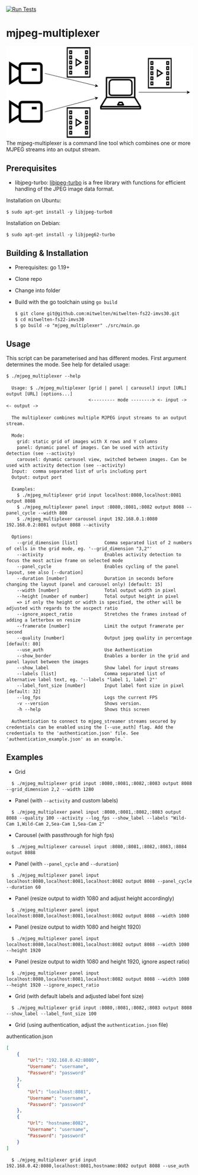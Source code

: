 [![Run Tests](https://github.com/mitwelten/mitwelten-fs22-imvs30/actions/workflows/tests.yml/badge.svg)](https://github.com/mitwelten/mitwelten-fs22-imvs30/actions/workflows/tests.yml)

# mjpeg-multiplexer
![Preview](preview.png)
The mjpeg-multiplexer is a command line tool which combines one or more MJPEG streams into an output stream.

## Prerequisites

- libjpeg-turbo:
[libjpeg-turbo](https://libjpeg-turbo.org/) is a free library with functions for efficient handling of the JPEG image data format.

Installation on Ubuntu:
```
$ sudo apt-get install -y libjpeg-turbo8
```
  
Installation on Debian:
```
$ sudo apt-get install -y libjpeg62-turbo
```

## Building & Installation

- Prerequisites: go 1.19+

- Clone repo
- Change into folder
- Build with the go toolchain using `go build`

    ```
  $ git clone git@github.com:mitwelten/mitwelten-fs22-imvs30.git
  $ cd mitwelten-fs22-imvs30
  $ go build -o "mjpeg_multiplexer" ./src/main.go
    ```

## Usage

This script can be parameterised and has different modes. First argument determines the mode.
See help for detailed usage:

```
$ ./mjpeg_multiplexer --help
  
  Usage: $ ./mjpeg_multiplexer [grid | panel | carousel] input [URL] output [URL] [options...]
                               <--------- mode --------> <- input -> <- output ->

  The multiplexer combines multiple MJPEG input streams to an output stream.
  
  Mode:
    grid: static grid of images with X rows and Y columns
    panel: dynamic panel of images. Can be used with activity detection (see --activity)
    carousel: dynamic carousel view, switched between images. Can be used with activity detection (see --activity)
  Input:  comma separated list of urls including port
  Output: output port
  
  Examples: 
    $ ./mjpeg_multiplexer grid input localhost:8080,localhost:8081 output 8088
    $ ./mjpeg_multiplexer panel input :8080,:8081,:8082 output 8088 --panel_cycle --width 800 
    $ ./mjpeg_multiplexer carousel input 192.168.0.1:8080 192.168.0.2:8081 output 8088 --activity
  
  Options:
    --grid_dimension [list]          Comma separated list of 2 numbers of cells in the grid mode, eg. '--grid_dimension "3,2"'
    --activity                       Enables activity detection to focus the most active frame on selected mode
    --panel_cycle                    Enables cycling of the panel layout, see also [--duration] 
    --duration [number]              Duration in seconds before changing the layout (panel and carousel only) [default: 15]
    --width [number]                 Total output width in pixel
    --height [number of number]      Total output height in pixel
    => if only the height or width is specified, the other will be adjusted with regards to the ascpect ratio
    --ignore_aspect_ratio            Stretches the frames instead of adding a letterbox on resize
    --framerate [number]             Limit the output framerate per second
    --quality [number]               Output jpeg quality in percentage [default: 80]
    --use_auth                       Use Authentication
    --show_border                    Enables a border in the grid and panel layout between the images
    --show_label                     Show label for input streams
    --labels [list]                  Comma separated list of alternative label text, eg. '--labels "label 1, label 2"'
    --label_font_size [number]       Input label font size in pixel [default: 32]
    --log_fps                        Logs the current FPS 
    -v --version                     Shows version.
    -h --help                        Shows this screen
  
  Authentication to connect to mjpeg_streamer streams secured by credentials can be enabled using the [--use_auth] flag. Add the credentials to the 'authentication.json' file. See 'authentication_example.json' as an example.`
```

## Examples

- Grid 
```
  $ ./mjpeg_multiplexer grid input :8080,:8081,:8082,:8083 output 8088 --grid_dimension 2,2 --width 1280
```

- Panel (with `--activity` and custom labels)
```
  $ ./mjpeg_multiplexer panel input :8080,:8081,:8082,:8083 output 8088 --quality 100 --activity --log_fps --show_label --labels "Wild-Cam 1,Wild-Cam 2,Sea-Cam 1,Sea-Cam 2"
```

- Carousel (with passthrough for high fps)
```
  $ ./mjpeg_multiplexer carousel input :8080,:8081,:8082,:8083,:8084 output 8088
```

- Panel (with `--panel_cycle` and `--duration`)
```
  $ ./mjpeg_multiplexer panel input localhost:8080,localhost:8081,localhost:8082 output 8088 --panel_cycle --duration 60
```

- Panel (resize output to width 1080 and adjust height accordingly)
```
  $ ./mjpeg_multiplexer panel input localhost:8080,localhost:8081,localhost:8082 output 8088 --width 1080
```

- Panel (resize output to width 1080 and height 1920)
```
  $ ./mjpeg_multiplexer panel input localhost:8080,localhost:8081,localhost:8082 output 8088 --width 1080 --height 1920
```

- Panel (resize output to width 1080 and height 1920, ignore aspect ratio)
```
  $ ./mjpeg_multiplexer panel input localhost:8080,localhost:8081,localhost:8082 output 8088 --width 1080 --height 1920 --ignore_aspect_ratio
```
- Grid (with default labels and adjusted label font size)
```
  $ ./mjpeg_multiplexer grid input :8080,:8081,:8082,:8083 output 8088 --show_label --label_font_size 100
```

- Grid (using authentication, adjust the `authentication.json` file)

authentication.json
```json
[
    {
        "Url": "192.168.0.42:8080",
        "Username": "username",
        "Password": "password"
    },
    {
        "Url": "localhost:8081",
        "Username": "username",
        "Password": "password"
    },
    {
        "Url": "hostname:8082",
        "Username": "username",
        "Password": "password"
    }
]

```
```
  $ ./mjpeg_multiplexer grid input 192.168.0.42:8080,localhost:8081,hostname:8082 output 8088 --use_auth
```
